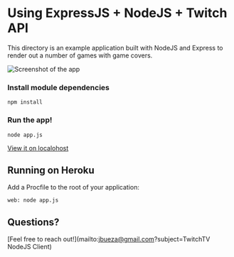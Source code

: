 # Using ExpressJS + NodeJS + Twitch API

This directory is an example application built with NodeJS and Express to render out
a number of games with game covers.

![Screenshot of the app](https://raw.github.com/jbueza/node-twitchtv/master/examples/express-web-app/ScreenShot.png)


### Install module dependencies

```
npm install
```

### Run the app!

```
node app.js
```

[View it on localohost](http://localhost:3000)


## Running on Heroku

Add a Procfile to the root of your application:

```
web: node app.js
```

## Questions?

[Feel free to reach out!](mailto:jbueza@gmail.com?subject=TwitchTV NodeJS Client)